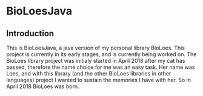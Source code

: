 # BioLoesJava

## Introduction
This is BioLoesJava, a java version of my personal library BioLoes. This project is currently in its early
stages, and is currently being worked on. The BioLoes library project was initialy started in April 2018 after 
my cat has passed, therefore the name choice for me was an easy task. Her name was Loes, and with this library (and 
the other BioLoes libraries in other languages) project I wanted to sustain the memories I have with her. So in April 2018
BioLoes was born.